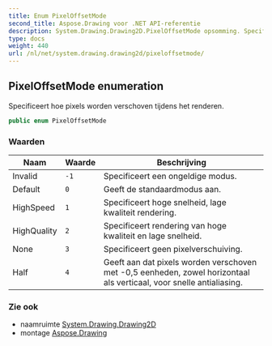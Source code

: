 ```yaml
---
title: Enum PixelOffsetMode
second_title: Aspose.Drawing voor .NET API-referentie
description: System.Drawing.Drawing2D.PixelOffsetMode opsomming. Specificeert hoe pixels worden verschoven tijdens het renderen.
type: docs
weight: 440
url: /nl/net/system.drawing.drawing2d/pixeloffsetmode/
---
```

## PixelOffsetMode enumeration

Specificeert hoe pixels worden verschoven tijdens het renderen.

```csharp
public enum PixelOffsetMode
```

### Waarden

| Naam | Waarde | Beschrijving |
| --- | --- | --- |
| Invalid | `-1` | Specificeert een ongeldige modus. |
| Default | `0` | Geeft de standaardmodus aan. |
| HighSpeed | `1` | Specificeert hoge snelheid, lage kwaliteit rendering. |
| HighQuality | `2` | Specificeert rendering van hoge kwaliteit en lage snelheid. |
| None | `3` | Specificeert geen pixelverschuiving. |
| Half | `4` | Geeft aan dat pixels worden verschoven met -0,5 eenheden, zowel horizontaal als verticaal, voor snelle antialiasing. |

### Zie ook

* naamruimte [System.Drawing.Drawing2D](../../system.drawing.drawing2d/)
* montage [Aspose.Drawing](../../)



